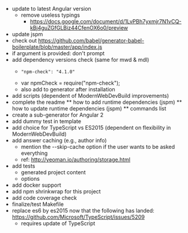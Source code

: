 * update to latest Angular version
  * remove useless typings
	* https://docs.google.com/document/d/1LvPBh7yxmjr7N1vCQ-kBj4guZGfGLBiz44CfenOX6o0/preview
* update jspm
* check out https://github.com/babel/generator-babel-boilerplate/blob/master/app/index.js
* if argument is provided: don't prompt
* add dependency versions check (same for mwd & mdl)
  *     "npm-check": "4.1.0"
  * var npmCheck = require("npm-check");
  * also add to generator after installation
* add scripts (dependent of ModernWebDevBuild improvements)
* complete the readme
** how to add runtime dependencies (jspm)
** how to update runtime dependencies (jspm)
** commands list
* create a sub-generator for Angular 2
* add dummy test in template
* add choice for TypeScript vs ES2015 (dependent on flexibility in ModernWebDevBuild)
* add answer caching (e.g., author info)
  * mention the --skip-cache option if the user wants to be asked everything
  * ref: http://yeoman.io/authoring/storage.html
* add tests
  * generated project content
  * options
* add docker support
* add npm shrinkwrap for this project
* add code coverage check
* finalize/test Makefile
* replace es6 by es2015 now that the following has landed: https://github.com/Microsoft/TypeScript/issues/5209
  * requires update of TypeScript
